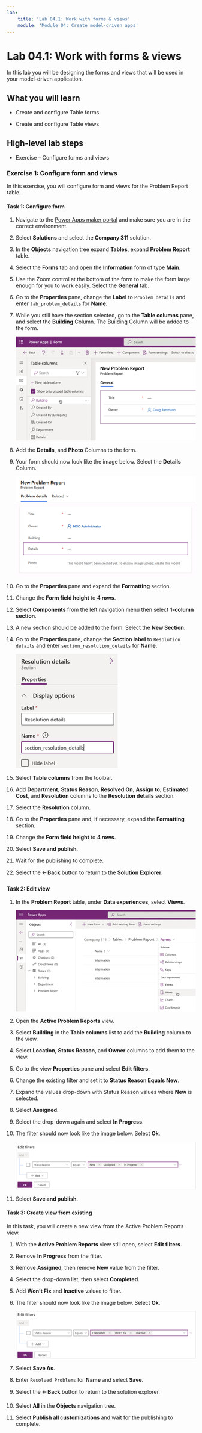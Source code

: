 ```yaml
---
lab:
    title: 'Lab 04.1: Work with forms & views'
    module: 'Module 04: Create model-driven apps'
---
```


# Lab 04.1: Work with forms & views

In this lab you will be designing the forms and views that will be used in your
model-driven application.

## What you will learn

-   Create and configure Table forms

-   Create and configure Table views

## High-level lab steps

-   Exercise – Configure forms and views

### Exercise 1: Configure form and views

In this exercise, you will configure form and views for the Problem Report table.

#### Task 1: Configure form

1.  Navigate to the [Power Apps maker portal](https://make.powerapps.com/) and make sure you are in the correct environment.

2.  Select **Solutions** and select the **Company 311** solution.

3.  In the **Objects** navigation tree expand **Tables**, expand **Problem Report** table.

4.  Select the **Forms** tab and open the **Information** form of type **Main**.

5.  Use the Zoom control at the bottom of the form to make the form large enough for you to work easily. Select the **General** tab. 

6.  Go to the **Properties** pane, change the **Label** to `Problem details` and enter `tab_problem_details` for **Name**.

7.  While you still have the section selected, go to the **Table columns** pane, and select the **Building** Column. The Building Column will be added to the form.

    ![A screenshot of the table columns pane.](02-2/media/Lab2-2-Ex1-Task1-4.png) 

8.  Add the **Details**, and **Photo** Columns to the form.

9.  Your form should now look like the image below. Select the **Details** Column.

    ![A screenshot of the form designer with the details field.](02-2/media/Lab2-2-Ex1-Task1-5.png) 

10. Go to the **Properties** pane and expand the **Formatting** section.

11. Change the **Form field height** to **4 rows**.

12. Select **Components** from the left navigation menu then select **1-column section**.

13. A new section should be added to the form. Select the **New Section**.

14. Go to the **Properties** pane, change the **Section label** to `Resolution details` and enter `section_resolution_details` for **Name**.

    ![A screenshot of the section properties pane with the relevant text in each field](02-2/media/Lab2-2-Ex1-Task1-9.png)

15. Select **Table columns** from the toolbar.

16.  Add **Department**, **Status Reason**, **Resolved On**, **Assign to**,
    **Estimated Cost**, and **Resolution** columns to the **Resolution details**
    section.

17. Select the **Resolution** column.

18. Go to the **Properties** pane and, if necessary, expand the **Formatting** section.

19. Change the **Form field height** to **4 rows**.

20. Select **Save and publish**.

21. Wait for the publishing to complete.

22. Select the **🡠 Back** button to return to the **Solution Explorer**.

#### Task 2: Edit view

1.  In the **Problem Report** table, under **Data experiences**, select **Views**.

    ![A screenshot of the table designer screen with Views selected under the table entry.](02-2/media/Lab2-2-Ex1-Task2-1.png)

2.  Open the **Active Problem Reports** view.

3.  Select **Building** in the **Table columns** list to add the **Building** column to the view.

4.  Select **Location**, **Status Reason**, and **Owner** columns to add them to the view.

5.  Go to the view **Properties** pane and select **Edit filters**.

6.  Change the existing filter and set it to **Status Reason Equals New**.

7.  Expand the values drop-down with Status Reason values where **New** is selected.

8.  Select **Assigned**.

9.  Select the drop-down again and select **In Progress**.

10. The filter should now look like the image below. Select **Ok**.

    ![A screenshot of the edit filters window with the condition Status Reason equals New, Assigned, and In Progress](02-2/media/Lab2-2-Ex1-Task2-6.png)

11. Select **Save and publish**.


#### Task 3: Create view from existing

In this task, you will create a new view from the Active Problem Reports view.

1.  With the **Active Problem Reports** view still open, select **Edit filters**.

2.  Remove **In Progress** from the filter.

3.  Remove **Assigned**, then remove **New** value from the filter.

4.  Select the drop-down list, then select **Completed**.

5.  Add **Won’t Fix** and **Inactive** values to filter.

6.  The filter should now look like the image below. Select **Ok**.

    ![A screenshot of the edit filters window with the following Status Reason values: Completed, Won't Fix, Inactive](02-2/media/Lab2-2-Ex1-Task2-10.png)

7.  Select **Save As**.

8.  Enter `Resolved Problems` for **Name** and select **Save**.

9.  Select the **🡠 Back** button to return to the solution explorer.

10. Select **All** in the **Objects** navigation tree.

11. Select **Publish all customizations** and wait for the publishing to complete.


